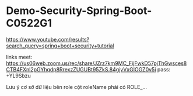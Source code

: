# Demo-Security-Spring-Boot-C0522G1
https://www.youtube.com/results?search_query=spring+boot+security+tutorial

links meet: https://us06web.zoom.us/rec/share/JZrz7km9MC_FijFwkD57pjThGwsces8CTB4FXnl2pGYhqdp8RrexzZUGUBt95ZkS.84gjvVxGIOGZ0v5i 
pass: +YL9Sbzu

Lưu ý cơ sở dữ liệu bên role cột roleName phải có ROLE_...
